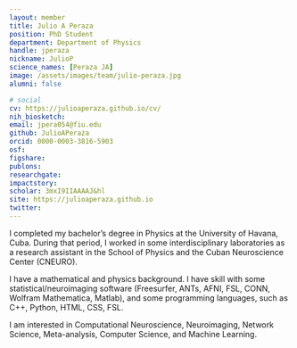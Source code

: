 ```yaml
---
layout: member
title: Julio A Peraza
position: PhD Student
department: Department of Physics
handle: jperaza
nickname: JulioP
science_names: [Peraza JA]
image: /assets/images/team/julio-peraza.jpg
alumni: false

# social
cv: https://julioaperaza.github.io/cv/
nih_biosketch:
email: jpera054@fiu.edu
github: JulioAPeraza
orcid: 0000-0003-3816-5903
osf:
figshare:
publons:
researchgate:
impactstory:
scholar: 3mxI9IIAAAAJ&hl
site: https://julioaperaza.github.io
twitter:
---
```


I completed my bachelor’s degree in Physics at the University of Havana, Cuba. During that period, I worked in some interdisciplinary laboratories as a research assistant in the School of Physics and the Cuban Neuroscience Center (CNEURO).

I have a mathematical and physics background. I have skill with some statistical/neuroimaging software (Freesurfer, ANTs, AFNI, FSL, CONN, Wolfram Mathematica, Matlab), and some programming languages, such as C++, Python, HTML, CSS, FSL.

I am interested in Computational Neuroscience, Neuroimaging, Network Science, Meta-analysis, Computer Science, and Machine Learning.
